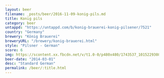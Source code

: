 ```yaml
---
layout: beer
filename: _posts/beer/2016-11-09-konig-pils.md
title: Konig pils
category: beer
untappd: "https://untappd.com/b/konig-brauerei-konig-pilsener/7521"
country: "Germany"
brewery: "König Brauerei"
breweryURL: "/brewery/konig-brauerei.html"
style: "Pilsner - German"
score: 6
img: https://scontent.xx.fbcdn.net/v/t1.0-0/p480x480/1743537_10152293088048745_37653094_n.jpg?oh=be73922fec93ef9132f630cae2b38d7c&oe=5A6D3A87
beer-date: "2014-03-01"
desc: "Standard German"
permalink: /beer/:title.html
---
```

